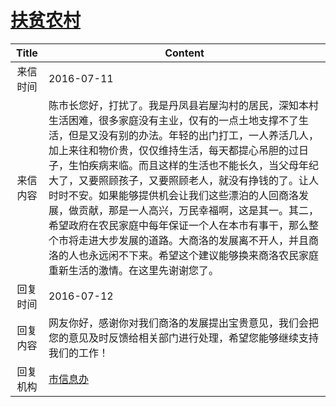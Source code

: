 # [扶贫农村](http://www.shangluo.gov.cn/zmhd/ldxxxx.jsp?urltype=leadermail.LeaderMailContentUrl&wbtreeid=1112&leadermailid=3709)

| Title |                                                                                                                                                         Content                                                                                                                                                         |
|:-----:|-------------------------------------------------------------------------------------------------------------------------------------------------------------------------------------------------------------------------------------------------------------------------------------------------------------------------|
| 来信时间  | 2016-07-11                                                                                                                                                                                                                                                                                                              |
| 来信内容  | 陈市长您好，打扰了。我是丹凤县岩屋沟村的居民，深知本村生活困难，很多家庭没有主业，仅有的一点土地支撑不了生活，但是又没有别的办法。年轻的出门打工，一人养活几人，加上来往和物价贵，仅仅维持生活，每天都提心吊胆的过日子，生怕疾病来临。而且这样的生活也不能长久，当父母年纪大了，又要照顾孩子，又要照顾老人，就没有挣钱的了。让人时时不安。如果能够提供机会让我们这些漂泊的人回商洛发展，做贡献，那是一人高兴，万民幸福啊，这是其一。其二，希望政府在农民家庭中每年保证一个人在本市有事干，那么整个市将走进大步发展的道路。大商洛的发展离不开人，并且商洛的人也永远闲不下来。希望这个建议能够换来商洛农民家庭重新生活的激情。在这里先谢谢您了。 |
| 回复时间  | 2016-07-12                                                                                                                                                                                                                                                                                                              |
| 回复内容  | 网友你好，感谢你对我们商洛的发展提出宝贵意见，我们会把您的意见及时反馈给相关部门进行处理，希望您能够继续支持我们的工作！                                                                                                                                                                                                                                                            |
| 回复机构  | [市信息办](../../category/agencies/市信息办.md)                                                                                                                                                                                                                                                                                 |